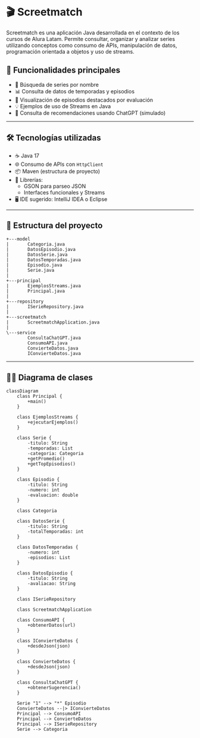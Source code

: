 # 🎬 Screetmatch

Screetmatch es una aplicación Java desarrollada en el contexto de los cursos de Alura Latam. Permite consultar, organizar y analizar series utilizando conceptos como consumo de APIs, manipulación de datos, programación orientada a objetos y uso de streams.

## 🚀 Funcionalidades principales

- 🔎 Búsqueda de series por nombre
- 📊 Consulta de datos de temporadas y episodios
- 🎥 Visualización de episodios destacados por evaluación
- 💡 Ejemplos de uso de Streams en Java
- 🧠 Consulta de recomendaciones usando ChatGPT (simulado)

---

## 🛠️ Tecnologías utilizadas

- ☕ Java 17
- 🌐 Consumo de APIs con `HttpClient`
- 📦 Maven (estructura de proyecto)
- 🧰 Librerías:
    - GSON para parseo JSON
    - Interfaces funcionales y Streams
- 🖥️ IDE sugerido: IntelliJ IDEA o Eclipse

---

## 📁 Estructura del proyecto



```
+---model
|       Categoria.java
|       DatosEpisodio.java
|       DatosSerie.java
|       DatosTemporadas.java
|       Episodio.java
|       Serie.java
|       
+---principal
|       EjemplosStreams.java
|       Principal.java
|       
+---repository
|       ISerieRepository.java
|       
+---screetmatch
|       ScreetmatchApplication.java
|       
\---service
        ConsultaChatGPT.java
        ConsumoAPI.java
        ConvierteDatos.java
        IConvierteDatos.java
```

---

## 👨‍🔧 Diagrama de clases
```mermaid
classDiagram
    class Principal {
        +main()
    }

    class EjemplosStreams {
        +ejecutarEjemplos()
    }

    class Serie {
        -titulo: String
        -temporadas: List
        -categoria: Categoria
        +getPromedio()
        +getTopEpisodios()
    }

    class Episodio {
        -titulo: String
        -numero: int
        -evaluacion: double
    }

    class Categoria

    class DatosSerie {
        -titulo: String
        -totalTemporadas: int
    }

    class DatosTemporadas {
        -numero: int
        -episodios: List
    }

    class DatosEpisodio {
        -titulo: String
        -avaliacao: String
    }

    class ISerieRepository

    class ScreetmatchApplication

    class ConsumoAPI {
        +obtenerDatos(url)
    }

    class IConvierteDatos {
        +desdeJson(json)
    }

    class ConvierteDatos {
        +desdeJson(json)
    }

    class ConsultaChatGPT {
        +obtenerSugerencia()
    }

    Serie "1" --> "*" Episodio
    ConvierteDatos --|> IConvierteDatos
    Principal --> ConsumoAPI
    Principal --> ConvierteDatos
    Principal --> ISerieRepository
    Serie --> Categoria
